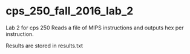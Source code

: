 # cps_250_fall_2016_lab_2
Lab 2 for cps 250 Reads a file of MIPS instructions and outputs hex per instruction.

Results are stored in results.txt

